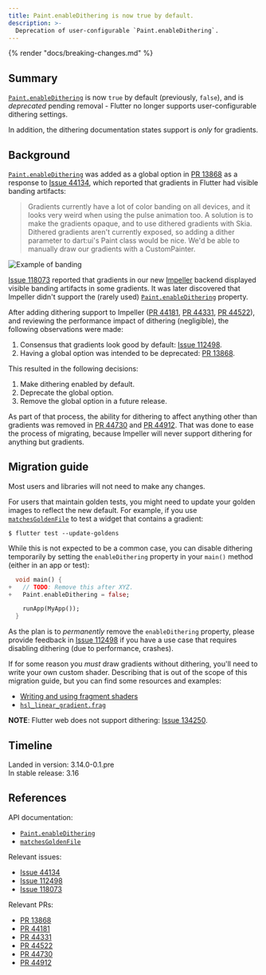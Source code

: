 ```yaml
---
title: Paint.enableDithering is now true by default.
description: >-
  Deprecation of user-configurable `Paint.enableDithering`.
---
```


{% render "docs/breaking-changes.md" %}

## Summary

[`Paint.enableDithering`][] is now `true` by default (previously, `false`),
and is _deprecated_ pending removal - Flutter no longer supports
user-configurable dithering settings.

In addition, the dithering documentation states support is _only_ for gradients.

## Background

[`Paint.enableDithering`][] was added as a global option in [PR 13868][] as
a response to [Issue 44134][], which reported that gradients in Flutter had
visible banding artifacts:

> Gradients currently have a lot of color banding on all devices, and it looks
> very weird when using the pulse animation too. A solution is to make the
> gradients opaque, and to use dithered gradients with Skia. Dithered gradients
> aren't currently exposed, so adding a dither parameter to dart:ui's Paint
> class would be nice. We'd be able to manually draw our gradients with a
> CustomPainter.

![Example of banding](https://user-images.githubusercontent.com/30870216/210907719-4f4a1a8d-e28a-4d39-9e99-3635a26a0c74.png)

[Issue 118073][] reported that gradients in our new [Impeller][]
backend displayed visible banding artifacts in some gradients.
It was later discovered that Impeller didn't support the (rarely used)
[`Paint.enableDithering`][] property.

After adding dithering support to Impeller ([PR 44181][], [PR 44331][],
[PR 44522][]), and reviewing the performance impact of dithering (negligible),
the following observations were made:

1. Consensus that gradients look good by default: [Issue 112498][].
1. Having a global option was intended to be deprecated: [PR 13868][].

This resulted in the following decisions:

1. Make dithering enabled by default.
1. Deprecate the global option.
1. Remove the global option in a future release.

As part of that process, the ability for dithering to affect anything
other than gradients was removed in [PR 44730][] and [PR 44912][].
That was done to ease the process of migrating, because
Impeller will never support dithering for anything but gradients.

## Migration guide

Most users and libraries will not need to make any changes.

For users that maintain golden tests, you might
need to update your golden images to reflect the new default.
For example, if you use [`matchesGoldenFile`][] to
test a widget that contains a gradient:

```console
$ flutter test --update-goldens
```

While this is not expected to be a common case, you can
disable dithering temporarily by setting the `enableDithering` property in
your `main()` method (either in an app or test):

```dart diff
  void main() {
+   // TODO: Remove this after XYZ.
+   Paint.enableDithering = false;

    runApp(MyApp());
  }
```

As the plan is to _permanently_ remove the `enableDithering` property, please
provide feedback in [Issue 112498][] if you have a use case that requires
disabling dithering (due to performance, crashes).

If for some reason you _must_ draw gradients without dithering, you'll need to
write your own custom shader. Describing that is out of the scope of this
migration guide, but you can find some resources and examples:

- [Writing and using fragment shaders][]
- [`hsl_linear_gradient.frag`][]

**NOTE**: Flutter web does not support dithering: [Issue 134250][].

## Timeline

Landed in version: 3.14.0-0.1.pre<br>
In stable release: 3.16

## References

API documentation:

- [`Paint.enableDithering`][]
- [`matchesGoldenFile`]

Relevant issues:

- [Issue 44134][]
- [Issue 112498][]
- [Issue 118073][]

Relevant PRs:

- [PR 13868][]
- [PR 44181][]
- [PR 44331][]
- [PR 44522][]
- [PR 44730][]
- [PR 44912][]

[`Paint.enableDithering`]: {{site.api}}/flutter/dart-ui/Paint/enableDithering.html
[`matchesGoldenFile`]: {{site.api}}/flutter_test/matchesGoldenFile.html
[Impeller]: /perf/impeller
[PR 13868]: {{site.repo.engine}}/pull/13868
[PR 44181]: {{site.repo.engine}}/pull/44181
[PR 44331]: {{site.repo.engine}}/pull/44331
[PR 44522]: {{site.repo.engine}}/pull/44522
[PR 44730]: {{site.repo.engine}}/pull/44730
[PR 44912]: {{site.repo.engine}}/pull/44912
[Issue 44134]: {{site.repo.flutter}}/issues/44134
[Issue 112498]: {{site.repo.flutter}}/issues/112498
[Issue 118073]: {{site.repo.flutter}}/issues/118073
[Issue 134250]: {{site.repo.flutter}}/issues/134250
[Writing and using fragment shaders]: /ui/design/graphics/fragment-shaders
[`hsl_linear_gradient.frag`]: https://github.com/jonahwilliams/awesome_gradients/blob/a4e09c47ef1760bd7073beb60f49dad8ede5bb2e/shaders/hsl_linear_gradient.frag
